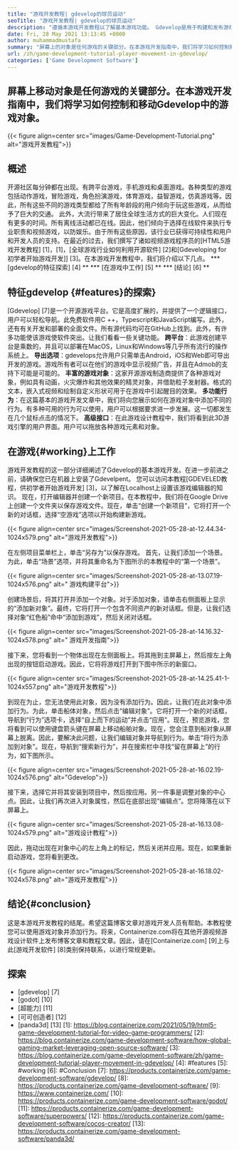 ```yaml
---
title: "游戏开发教程| gdevelop的球员运动" 
seoTitle: "游戏开发教程| gdevelop的球员运动" 
description: "遵循本游戏开发教程以了解基本游戏功能。 Gdevelop是用于构建和发布游戏的免费游戏创建软件。" 
date: Fri, 28 May 2021 13:13:45 +0000
author: muhammadmustafa
summary: "屏幕上的对象是任何游戏的关键部分。在本游戏开发指南中，我们将学习如何控制和移动Gdevelop中的游戏对象。" 
url: /zh/game-development-tutorial-player-movement-in-gdevelop/
categories: ['Game Development Software']
---
```


## 屏幕上移动对象是任何游戏的关键部分。在本游戏开发指南中，我们将学习如何控制和移动Gdevelop中的游戏对象。

{{< figure align=center src="images/Game-Development-Tutorial.png" alt="游戏开发教程">}}


## **概述**
开源社区每分钟都在出现。有跨平台游戏，手机游戏和桌面游戏。各种类型的游戏包括动作游戏，冒险游戏，角色扮演游戏，体育游戏，益智游戏，仿真游戏等。因此，所有这些不同的游戏类型都给了所有年龄段的用户倾向于玩这些游戏，从而给予了巨大的交通。
此外，大流行带来了居住全球生活方式的巨大变化。人们现在有更多的时间。所有离线活动都已在线。因此，他们倾向于选择在线软件来执行专业职责和视频游戏，以防娱乐。由于所有这些原因，该行业已获得可持续性和用户和开发人员的支持。在最近的过去，我们撰写了诸如视频游戏程序员的[HTML5游戏开发教程] [1]，[1]，[全球游戏行业如何利用开源软件] [2]和[Gdeveloping for初学者开始游戏开发]] [3]。在本游戏开发教程中，我们将介绍以下几点。
  *** [gdevelop的特征探索] [4] **
  *** [在游戏中工作] [5] **
  *** [结论] [6] **

## 特征gdevelop {#features}的探索}
[Gdevelop] [7]是一个开源游戏平台。它是高度扩展的，并提供了一个逻辑接口，用户可以轻松导航。此免费软件用C ++，Typescript和JavaScript编写。此外，还有有关开发和部署的全面文件。所有源代码均可在GitHub上找到。此外，有许多功能使该游戏使软件突出。让我们看看一些关键功能。
**跨平台**：此游戏创建平台是乘数的，并且可以部署在MacOS，Linux和Windows等几乎所有流行的操作系统上。
**导出选项**：gdevelops允许用户只需单击Android，iOS和Web即可导出开发的游戏。游戏所有者可以在他们的游戏中显示视频广告，并且在Admob的支持下可能是可能的。
**丰富的游戏对象**：这家开源游戏制造商提供了各种游戏对象，例如具有动画，火灾爆炸和其他效果的精灵对象，并借助粒子发射器。格式的文本，嵌入式视频和绘制自定义形状可用于在游戏中引起醒目的效果。
**多功能行为**：在这篇基本的游戏开发文章中，我们将向您展示如何在游戏对象中添加不同的行为。有多种可用的行为可以使用，用户可以根据要求进一步发展。这一切都发生在几个鼠标点击的情况下。
**高级接口**：在此游戏设计教程中，我们将看到此3D游戏引擎的用户界面。用户可以拖放各种游戏元素和对象。

## 在游戏{#working}上工作
游戏开发教程的这一部分详细阐述了Gdevelop的基本游戏开发。在进一步前进之前，请确保您已在机器上安装了Gdevelpent。
您可以访问本教程[GDEVELED教程，供初学者开始游戏开发] [3]，以了解在Localhost上设置该游戏编辑器的知识。
现在，打开编辑器并创建一个新项目。在本教程中，我们将在Google Drive上创建一个文件夹以保存游戏文件。现在，单击“创建一个新项目”，它将打开一个新的对话框，选择“空游戏”选项以开始构建新游戏。

{{< figure align=center src="images/Screenshot-2021-05-28-at-12.44.34-1024x579.png" alt="游戏开发教程">}}

在左侧项目菜单栏上，单击“另存为”以保存游戏。
首先，让我们添加一个场景。为此，单击“场景”选项，并将其重命名为下图所示的本教程中的“第一个场景”。

{{< figure align=center src="images/Screenshot-2021-05-28-at-13.07.19-1024x576.png" alt=" 游戏构建平台">}}

创建场景后，将其打开并添加一个对象。对于添加对象，请单击右侧面板上显示的“添加新对象”。最终，它将打开一个包含不同资产的新对话框。但是，让我们选择对象“红色船”命中“添加到游戏”，然后关闭对话框。

{{< figure align=center src="images/Screenshot-2021-05-28-at-14.16.32-1024x578.png" alt=" 游戏开发指南">}}

接下来，您将看到一个物体出现在左侧面板上。将其拖到主屏幕上，然后按左上角出现的按钮启动游戏。因此，它将将游戏打开到下图中所示的新窗口。

{{< figure align=center src="images/Screenshot-2021-05-28-at-14.25.41-1-1024x557.png" alt="游戏开发教程">}}

到现在为止，您无法使用此对象，因为没有添加行为。因此，让我们在此对象中添加行为。为此，单击船体对象，然后点击“编辑对象”。它将打开一个新的对话框，导航到“行为”选项卡，选择“自上而下的运动”并点击“应用”。现在，预览游戏，您将看到可以使用键盘箭头键在屏幕上移动船舶对象。现在，您会注意到船对象从屏幕上脱离。因此，要解决此问题，让我们编辑对象并导航到行为。单击“将行为添加到对象”。现在，导航到“搜索新行为”，并在搜索栏中寻找“留在屏幕上”的行为，如下图所示。

{{< figure align=center src="images/Screenshot-2021-05-28-at-16.02.19-1024x576.png" alt="Gdevelop">}}

接下来，选择它并将其安装到项目中，然后按应用。另一件事是调整对象的中心点。因此，让我们再次进入对象属性，然后在底部出现“编辑点”。您将降落在以下屏幕上。

{{< figure align=center src="images/Screenshot-2021-05-28-at-16.13.08-1024x579.png" alt="游戏设计教程">}}

因此，拖动出现在对象中心的左上角上的标记，然后关闭并应用。现在，如果重新启动游戏，您将看到更改。

{{< figure align=center src="images/Screenshot-2021-05-28-at-16.18.02-1024x578.png" alt="游戏开发教程">}}


## 结论{#conclusion}
这是本游戏开发教程的结尾。希望这篇博客文章对游戏开发人员有帮助。本教程使您可以使用游戏对象并添加行为。将来，Containerize.com将在其他开源视频游戏设计软件上发布博客文章和教程文章。因此，请在[Containerize.com] [9]上与此[游戏开发软件] [8]类别保持联系，以进行常规更新。

## 探索
  * [gdevelop] [7]
  * [godot] [10]
  * [超能力] [11]
  * [可可创造者] [12]
  * [panda3d] [13]
[1]: https://blog.containerize.com/2021/05/19/html5-game-development-tutorial-for-video-game-programmers/
[2]: https://blog.containerize.com/game-development-software/how-global-gaming-market-leveraging-open-source-software/
[3]: https://blog.containerize.com/game-development-software/zh/game-development-tutorial-player-movement-in-gdevelop/
[4]: #features
[5]: #working
[6]: #Conclusion
[7]: https://products.containerize.com/game-development-software/gdevelop/
[8]: https://products.containerize.com/game-development-software/
[9]: https://www.containerize.com/
[10]: https://products.containerize.com/game-development-software/godot/
[11]: https://products.containerize.com/game-development-software/superpowers/
[12]: https://products.containerize.com/game-development-software/cocos-creator/
[13]: https://products.containerize.com/game-development-software/panda3d/
